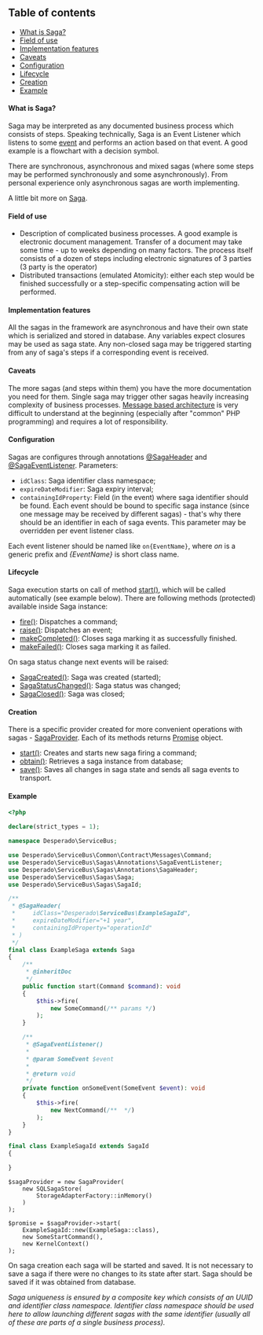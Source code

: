 ## Table of contents
* [What is Saga?](https://github.com/mmasiukevich/service-bus/blob/master/doc/en_sagas.md#what-is-saga)
* [Field of use](https://github.com/mmasiukevich/service-bus/blob/master/doc/en_sagas.md#field-of-use)
* [Implementation features](https://github.com/mmasiukevich/service-bus/blob/master/doc/en_sagas.md#implementation-features)
* [Caveats](https://github.com/mmasiukevich/service-bus/blob/master/doc/en_sagas.md#caveats)
* [Configuration](https://github.com/mmasiukevich/service-bus/blob/master/doc/en_sagas.md#configuration)
* [Lifecycle](https://github.com/mmasiukevich/service-bus/blob/master/doc/en_sagas.md#lifecycle)
* [Creation](https://github.com/mmasiukevich/service-bus/blob/master/doc/en_sagas.md#creation)
* [Example](https://github.com/mmasiukevich/service-bus/blob/master/doc/en_sagas.md#example)

#### What is Saga?
Saga may be interpreted as any documented business process which consists of steps. Speaking technically, Saga is an Event Listener which listens to some [event](https://github.com/mmasiukevich/service-bus/blob/master/doc/en_messages.md#event) and performs an action based on that event. A good example is a flowchart with a decision symbol.

There are synchronous, asynchronous and mixed sagas (where some steps may be performed synchronously and some asynchronously). From personal experience only asynchronous sagas are worth implementing.

A little bit more on [Saga](https://microservices.io/patterns/data/saga.html).

#### Field of use
* Description of complicated business processes. A good example is electronic document management. Transfer of a document may take some time - up to weeks depending on many factors. The process itself consists of a dozen of steps including electronic signatures of 3 parties (3 party is the operator)
* Distributed transactions (emulated Atomicity): either each step would be finished successfully or a step-specific compensating action will be performed.

#### Implementation features
All the sagas in the framework are asynchronous and have their own state which is serialized and stored in database. Any variables expect closures may be used as saga state.
Any non-closed saga may be triggered starting from any of saga's steps if a corresponding event is received.

#### Caveats
The more sagas (and steps within them) you have the more documentation you need for them. Single saga may trigger other sagas heavily increasing complexity of business processes.
[Message based architecture](https://www.enterpriseintegrationpatterns.com/patterns/messaging/Messaging.html) is very difficult to understand at the beginning (especially after "common" PHP programming) and requires a lot of responsibility.

#### Configuration
Sagas are configures through annotations [@SagaHeader](https://github.com/mmasiukevich/service-bus/blob/master/src/Sagas/Annotations/SagaHeader.php) and [@SagaEventListener](https://github.com/mmasiukevich/service-bus/blob/master/src/Sagas/Annotations/SagaEventListener.php).
Parameters:
 - ```idClass```: Saga identifier class namespace;
 - ```expireDateModifier```: Saga expiry interval;
 - ```containingIdProperty```: Field (in the event) where saga identifier should be found.
 Each event should be bound to specific saga instance (since one message may be received by different sagas) - that's why there should be an identifier in each of saga events. This parameter may be overridden per event listener class.
 
 Each event listener should be named like ```on{EventName}```, where *on* is a generic prefix and *{EventName}* is short class name.
 
 #### Lifecycle
 Saga execution starts on call of method [start()](https://github.com/mmasiukevich/service-bus/blob/master/src/Sagas/Saga.php#L133), which will be called automatically (see example below). There are following methods (protected) available inside Saga instance:
- [fire()](https://github.com/mmasiukevich/service-bus/blob/master/src/Sagas/Saga.php#L195): Dispatches a command;
- [raise()](https://github.com/mmasiukevich/service-bus/blob/master/src/Sagas/Saga.php#L178): Dispatches an event;
- [makeCompleted()](https://github.com/mmasiukevich/service-bus/blob/master/src/Sagas/Saga.php#L213): Closes saga marking it as successfully finished.
- [makeFailed()](https://github.com/mmasiukevich/service-bus/blob/master/src/Sagas/Saga.php#L232): Closes saga marking it as failed.

On saga status change next events will be raised:
- [SagaCreated()](https://github.com/mmasiukevich/service-bus/blob/master/src/Sagas/Contract/SagaCreated.php): Saga was created (started);
- [SagaStatusChanged()](https://github.com/mmasiukevich/service-bus/blob/master/src/Sagas/Contract/SagaStatusChanged.php): Saga status was changed;
- [SagaClosed()](https://github.com/mmasiukevich/service-bus/blob/master/src/Sagas/Contract/SagaClosed.php): Saga was closed;

#### Creation
There is a specific provider created for more convenient operations with sagas - [SagaProvider](https://github.com/mmasiukevich/service-bus/blob/master/src/SagaProvider.php). Each of its methods returns [Promise](https://github.com/amphp/amp/blob/master/lib/Promise.php) object.
- [start()](https://github.com/mmasiukevich/service-bus/blob/master/src/SagaProvider.php#L92): Creates and starts new saga firing a command;
- [obtain()](https://github.com/mmasiukevich/service-bus/blob/master/src/SagaProvider.php#L145): Retrieves a saga instance from database;
- [save()](https://github.com/mmasiukevich/service-bus/blob/master/src/SagaProvider.php#L204): Saves all changes in saga state and sends all saga events to transport.

#### Example

```php
<?php

declare(strict_types = 1);

namespace Desperado\ServiceBus;

use Desperado\ServiceBus\Common\Contract\Messages\Command;
use Desperado\ServiceBus\Sagas\Annotations\SagaEventListener;
use Desperado\ServiceBus\Sagas\Annotations\SagaHeader;
use Desperado\ServiceBus\Sagas\Saga;
use Desperado\ServiceBus\Sagas\SagaId;

/**
 * @SagaHeader(
 *     idClass="Desperado\ServiceBus\ExampleSagaId",
 *     expireDateModifier="+1 year",
 *     containingIdProperty="operationId"
 * )
 */
final class ExampleSaga extends Saga
{
    /**
     * @inheritDoc
     */
    public function start(Command $command): void
    {
        $this->fire(
            new SomeCommand(/** params */)
        );
    }

    /**
     * @SagaEventListener()
     *
     * @param SomeEvent $event
     *
     * @return void
     */
    private function onSomeEvent(SomeEvent $event): void
    {
        $this->fire(
            new NextCommand(/**  */)
        );
    }
}

final class ExampleSagaId extends SagaId
{

}
```

```
$sagaProvider = new SagaProvider(
    new SQLSagaStore(
        StorageAdapterFactory::inMemory()
    )
);

$promise = $sagaProvider->start(
    ExampleSagaId::new(ExampleSaga::class),
    new SomeStartCommand(),
    new KernelContext()
);
```

On saga creation each saga will be started and saved. It is not necessary to save a saga if there were no changes to its state after start. Saga should be saved if it was obtained from database.

*Saga uniqueness is ensured by a composite key which consists of an UUID and identifier class namespace. Identifier class namespace should be used here to allow launching different sagas with the same identifier (usually all of these are parts of a single business process).*

